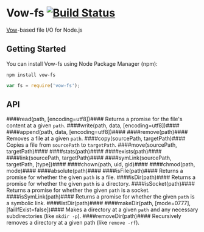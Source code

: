 Vow-fs [![Build Status](https://secure.travis-ci.org/dfilatov/vow-fs.png)](http://travis-ci.org/dfilatov/vow-fs)
======

[Vow](https://github.com/dfilatov/jspromise)-based file I/O for Node.js

Getting Started
---------------
You can install Vow-fs using Node Package Manager (npm):

    npm install vow-fs


````javascript
var fs = require('vow-fs');
````

API
---
####read(path, [encoding=utf8])####
Returns a promise for the file's content at a given ````path````.
####write(path, data, [encoding=utf8])####
####append(path, data, [encoding=utf8])####
####remove(path)####
Removes a file at a given ````path````.
####copy(sourcePath, targetPath)####
Copies a file from ````sourcePath```` to ````targetPath````.
####move(sourcePath, targetPath)####
####stats(path)####
####exists(path)####
####link(sourcePath, targetPath)####
####symLink(sourcePath, targetPath, [type])####
####chown(path, uid, gid)####
####chmod(path, mode)####
####absolute(path)####
####isFile(path)####
Returns a promise for whether the given ````path```` is a file.
####isDir(path)####
Returns a promise for whether the given ````path```` is a directory.
####isSocket(path)####
Returns a promise for whether the given ````path```` is a socket.
####isSymLink(path)####
Returns a promise for whether the given ````path```` is a symbolic link.
####listDir(path)####
####makeDir(path, [mode=0777], [failIfExist=false])####
Makes a directory at a given ````path```` and any necessary subdirectories (like ````mkdir -p````).
####removeDir(path)####
Recursively removes a directory at a given path (like ````remove -rf````).
